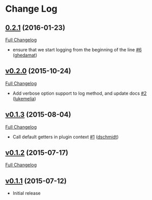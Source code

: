 # Change Log

## [0.2.1](https://github.com/ember-cli-deploy/ember-cli-deploy-plugin/tree/0.2.1) (2016-01-23)
[Full Changelog](https://github.com/ember-cli-deploy/ember-cli-deploy-plugin/compare/v0.2.0...0.2.1)

- ensure that we start logging from the beginning of the line [\#6](https://github.com/ember-cli-deploy/ember-cli-deploy-plugin/pull/6) ([ghedamat](https://github.com/ghedamat))

## [v0.2.0](https://github.com/ember-cli-deploy/ember-cli-deploy-plugin/tree/v0.2.0) (2015-10-24)
[Full Changelog](https://github.com/ember-cli-deploy/ember-cli-deploy-plugin/compare/v0.1.3...v0.2.0)

- Add verbose option support to log method, and update docs [\#2](https://github.com/ember-cli-deploy/ember-cli-deploy-plugin/pull/2) ([lukemelia](https://github.com/lukemelia))

## [v0.1.3](https://github.com/ember-cli-deploy/ember-cli-deploy-plugin/tree/v0.1.3) (2015-08-04)
[Full Changelog](https://github.com/ember-cli-deploy/ember-cli-deploy-plugin/compare/v0.1.2...v0.1.3)

- Call default getters in plugin context [\#1](https://github.com/ember-cli-deploy/ember-cli-deploy-plugin/pull/1) ([dschmidt](https://github.com/dschmidt))

## [v0.1.2](https://github.com/ember-cli-deploy/ember-cli-deploy-plugin/tree/v0.1.2) (2015-07-17)
[Full Changelog](https://github.com/ember-cli-deploy/ember-cli-deploy-plugin/compare/v0.1.1...v0.1.2)

## [v0.1.1](https://github.com/ember-cli-deploy/ember-cli-deploy-plugin/tree/v0.1.1) (2015-07-12)

- Initial release
